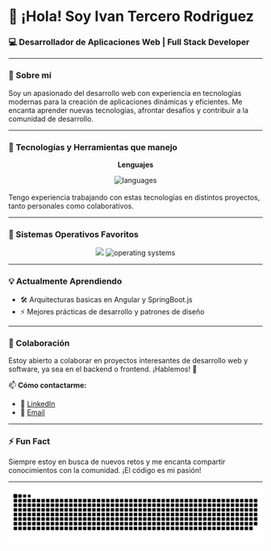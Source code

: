# 👋 ¡Hola! Soy Ivan Tercero Rodriguez

### 💻 Desarrollador de Aplicaciones Web | Full Stack Developer

---

### 🚀 Sobre mí
Soy un apasionado del desarrollo web con experiencia en tecnologías modernas para la creación de aplicaciones dinámicas y eficientes. Me encanta aprender nuevas tecnologías, afrontar desafíos y contribuir a la comunidad de desarrollo.

---

### 🔧 Tecnologías y Herramientas que manejo
<div align="center">
  <p><strong>Lenguajes</strong></p>
    <img src="https://skillicons.dev/icons?i=html,css,js,java" height="40" alt="languages"  />
</div>

<br>
Tengo experiencia trabajando con estas tecnologías en distintos proyectos, tanto personales como colaborativos.

---

### 💾 Sistemas Operativos Favoritos
<div align="center">
  <img src="https://go-skill-icons.vercel.app/api/icons?i=android"/>
  <img src="https://skillicons.dev/icons?i=debian,windows,apple" height="50" alt="operating systems" />
  
</div>

---

### 💡 Actualmente Aprendiendo
- 🛠️ Arquitecturas basicas en Angular y SpringBoot.js
- ⚡ Mejores prácticas de desarrollo y patrones de diseño


---

### 🤝 Colaboración
Estoy abierto a colaborar en proyectos interesantes de desarrollo web y software, ya sea en el backend o frontend. ¡Hablemos! 🚀

📫 **Cómo contactarme:**
- 💼 [LinkedIn](https://es.linkedin.com/in/itercero?trk=people-guest_people_search-card)
- 📧 [Email](mailto:ivantercerorodriguez@gmail.com)

---

### ⚡ Fun Fact
Siempre estoy en busca de nuevos retos y me encanta compartir conocimientos con la comunidad. ¡El código es mi pasión!

---
![Snake animation](https://raw.githubusercontent.com/PedroJSanchezUtrero/PedroJSanchezUtrero/output/snake.svg)
